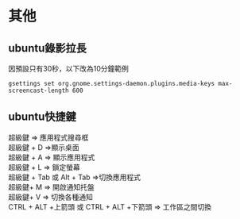 # 其他

## ubuntu錄影拉長
因預設只有30秒，以下改為10分鐘範例
```
gsettings set org.gnome.settings-daemon.plugins.media-keys max-screencast-length 600

```

## ubuntu快捷鍵

超級鍵  => 應用程式搜尋框  
超級鍵 + D =>顯示桌面  
超級鍵 + A => 顯示應用程式  
超級鍵 + L => 鎖定螢幕  
超級鍵 + Tab 或 Alt + Tab  =>切換應用程式  
超級鍵+ M  => 開啟通知托盤  
超級鍵+ V => 切換各種通知  
CTRL + ALT +上箭頭 或 CTRL + ALT +下箭頭 => 工作區之間切換  